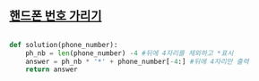 ## [핸드폰 번호 가리기](https://programmers.co.kr/learn/courses/30/lessons/12948)

```python

def solution(phone_number):
    ph_nb = len(phone_number) -4 #뒤에 4자리를 제외하고 *표시 
    answer = ph_nb * '*' + phone_number[-4:] #뒤에 4자리만 출력
    return answer
    
```